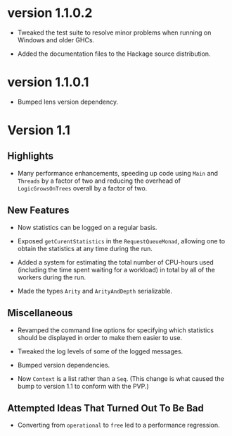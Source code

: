version 1.1.0.2
===============

* Tweaked the test suite to resolve minor problems when running on Windows and
  older GHCs.

* Added the documentation files to the Hackage source distribution.


version 1.1.0.1
===============

* Bumped lens version dependency.


Version 1.1
===========

Highlights
----------

* Many performance enhancements, speeding up code using `Main` and `Threads` by
  a factor of two and reducing the overhead of `LogicGrowsOnTrees` overall by a
  factor of two.


New Features
------------

* Now statistics can be logged on a regular basis.

* Exposed `getCurentStatistics` in the `RequestQueueMonad`, allowing one to
  obtain the statistics at any time during the run.

* Added a system for estimating the total number of CPU-hours used (including
  the time spent waiting for a workload) in total by all of the workers during
  the run.

* Made the types `Arity` and `ArityAndDepth` serializable.


Miscellaneous
-------------

* Revamped the command line options for specifying which statistics should be
  displayed in order to make them easier to use.

* Tweaked the log levels of some of the logged messages.

* Bumped version dependencies.

* Now `Context` is a list rather than a `Seq`.  (This change is what caused the
  bump to version 1.1 to conform with the PVP.)


Attempted Ideas That Turned Out To Be Bad
-----------------------------------------

* Converting from `operational` to `free` led to a performance regression.
